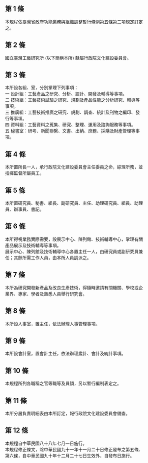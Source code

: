 第 1 條
-------
本規程依臺灣省政府功能業務與組織調整暫行條例第五條第二項規定訂定  
之。

第 2 條
-------
國立臺灣工藝研究所 (以下簡稱本所) 隸屬行政院文化建設委員會。

第 3 條
-------
本所設各組、室，分別掌理下列事項：  
一  設計組：工藝產品之研究、分析、設計、開發及輔導等事項。  
二  技術組：工藝技術試驗之研究、規劃及產品性能之分析研究、輔導等  
    事項。  
三  推廣組：工藝技術推廣之研究、規劃、調查、統計及刊物之編印、發  
    行等事項。  
四  資料組：工藝資料之蒐集、研究、整理、運用及諮詢服務等事項。  
五  秘書室：研考、新聞聯繫、文書、出納、庶務、採購及財產管理等事  
    項。

第 4 條
-------
本所置所長一人，承行政院文化建設委員會主任委員之命，綜理所務，並  
指揮監督所屬員工。

第 5 條
-------
本所置研究員、秘書、組長、副研究員、主任、助理研究員、組員、助理  
員、辦事員、書記。

第 6 條
-------
本所得視業務實際需要，設展示中心、陳列館、技術輔導中心，掌理有關  
產品展示及技術輔導等事項。  
展示中心、陳列館及技術輔導中心各置主任一人，由研究員或副研究員兼  
任；其餘所需工作人員，由本所人員調派之。

第 7 條
-------
本所為研究開發新產品及改良生產技術，得隨時邀請有關機關、學校或企  
業界、專家、學者及熟悉人員舉行研究會。

第 8 條
-------
本所設人事室，置主任，依法辦理人事管理事項。

第 9 條
-------
本所設會計室，置會計主任，依法辦理歲計、會計及統計事項。

第 10 條
--------
本規程所列各職稱之官等職等及員額，另以暫行編制表定之。

第 11 條
--------
本所分層負責明細表由本所訂定，報行政院文化建設委員會備查。

第 12 條
--------
本規程自中華民國八十八年七月一日施行。  
本規程修正條文，除中華民國九十一年十一月二十日修正發布之第五條、  
第六條，自中華民國九十年十二月二十七日生效外，自發布日施行。

